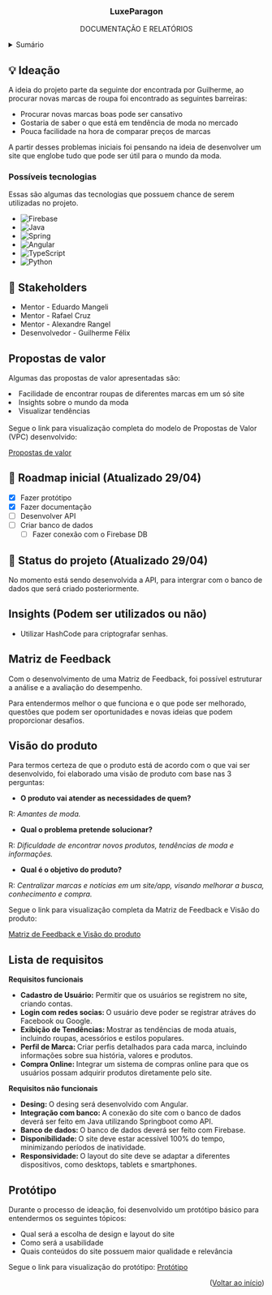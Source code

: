 <a name="readme-top"></a>

  <h3 align="center">LuxeParagon</h3>

  <p align="center">
    DOCUMENTAÇÃO E RELATÓRIOS
</div>

<!-- TABLE OF CONTENTS -->
<details>
  <summary>Sumário</summary>
  <ol>
    <li>
      <a href="#bulb-ideação">Ideação</a>
      <li><a href="#possíveis-tecnologias">Possíveis tecnologias</a></li>
    </li>
    <li>
      <a href="#handshake-stakeholders">Stakeholders</a>
    </li>
    <li><a href="#propostas-de-valor">Propostas de valor</a></li>
    <li><a href="#calendar-roadmap-inicial-atualizado-2904">Roadmap inicial</a></li>
    <li><a href="#round_pushpin-status-do-projeto-atualizado-2904">Status do projeto</a></li>
    <li><a href="#insights-podem-ser-utilizados-ou-não">Insights</a></li>
    <li><a href="#matriz-de-feedback">Matriz de Feedback</a></li>
    <li><a href="#visão-do-produto">Visão do produto</a></li>
    <li><a href="#lista-de-requisitos">Lista de requisitos</a></li>
    <li><a href="#protótipo">Protótipo</a></li>
  </ol>
</details>

## :bulb: Ideação

A ideia do projeto parte da seguinte dor encontrada por Guilherme, ao procurar novas marcas de roupa foi encontrado as seguintes barreiras:

<ul>
 <li>Procurar novas marcas boas pode ser cansativo  </li>

 <li>Gostaria de saber o que está em tendência de moda no mercado  </li>

 <li>Pouca facilidade na hora de comparar preços de marcas  </li>
</ul>

A partir desses problemas iniciais foi pensando na ideia de desenvolver um site que englobe tudo que pode ser útil para o mundo da moda.

### Possíveis tecnologias

Essas são algumas das tecnologias que possuem chance de serem utilizadas no projeto.

- ![Firebase](https://img.shields.io/badge/firebase-a08021?style=for-the-badge&logo=firebase&logoColor=ffcd34)
- ![Java](https://img.shields.io/badge/java-%23ED8B00.svg?style=for-the-badge&logo=openjdk&logoColor=white)
- ![Spring](https://img.shields.io/badge/spring-%236DB33F.svg?style=for-the-badge&logo=spring&logoColor=white)
- ![Angular](https://img.shields.io/badge/angular-%23DD0031.svg?style=for-the-badge&logo=angular&logoColor=white)
- ![TypeScript](https://img.shields.io/badge/typescript-%23007ACC.svg?style=for-the-badge&logo=typescript&logoColor=white)
- ![Python](https://img.shields.io/badge/python-3670A0?style=for-the-badge&logo=python&logoColor=ffdd54)

## :handshake: Stakeholders

<ul>
<li>Mentor - Eduardo Mangeli</li>
<li>Mentor - Rafael Cruz</li>
<li>Mentor - Alexandre Rangel</li>
<li>Desenvolvedor - Guilherme Félix</li>
</ul>

## Propostas de valor

Algumas das propostas de valor apresentadas são:

</ul>
<li>Facilidade de encontrar roupas de diferentes marcas em um só site </li>

<li>Insights sobre o mundo da moda </li>

<li>Visualizar tendências </li>
</ul>
<br>
Segue o link para visualização completa do modelo de Propostas de Valor (VPC) desenvolvido:

<a href="https://miro.com/app/board/uXjVNk9OfuE=/">Propostas de valor</a>

## :calendar: Roadmap inicial (Atualizado 29/04)

- [x] Fazer protótipo
- [x] Fazer documentação
- [ ] Desenvolver API
- [ ] Criar banco de dados
  - [ ] Fazer conexão com o Firebase DB

## :round_pushpin: Status do projeto (Atualizado 29/04)

No momento está sendo desenvolvida a API, para intergrar com o banco de dados que será criado posteriormente.

## Insights (Podem ser utilizados ou não)
<ul>
<li> Utilizar HashCode para criptografar senhas.</li>
</ul>


## Matriz de Feedback

Com o desenvolvimento de uma Matriz de Feedback, foi possível estruturar a análise e a avaliação do desempenho.

Para entendermos melhor o que funciona e o que pode ser melhorado, questões que podem ser oportunidades e novas ideias que podem proporcionar desafios.

## Visão do produto

Para termos certeza de que o produto está de acordo com o que vai ser desenvolvido, foi elaborado uma visão de produto com base nas 3 perguntas:

- <strong>O produto vai atender as necessidades de quem? </strong>

R: <em>Amantes de moda.</em>

- <strong>Qual o problema pretende solucionar?</strong>

R: <em>Dificuldade de encontrar novos produtos, tendências de moda e informações.</em>

- <strong>Qual é o objetivo do produto?</strong>

R: <em>Centralizar marcas e notícias em um site/app, visando melhorar a busca, conhecimento e compra.</em>

Segue o link para visualização completa da Matriz de Feedback e Visão do produto:

<a href="https://miro.com/app/board/uXjVKXlO8ig=/">Matriz de Feedback e Visão do produto</a>


## Lista de requisitos

<strong>Requisitos funcionais</strong>

<ul>

<li> <strong>Cadastro de Usuário:</strong> Permitir que os usuários se registrem no site, criando contas.</li>
<li> <strong>Login com redes socias: </strong> O usuário deve poder se registrar atráves do Facebook ou Google.</li>
<li> <strong>Exibição de Tendências: </strong> Mostrar as tendências de moda atuais, incluindo roupas, acessórios e estilos populares.</li>
<li> <strong> Perfil de Marca: </strong> Criar perfis detalhados para cada marca, incluindo informações sobre sua história, valores e produtos.</li>
<li> <strong> Compra Online: </strong> Integrar um sistema de compras online para que os usuários possam adquirir produtos diretamente pelo site.</li>

</ul>

<strong>Requisitos não funcionais</strong>

<ul>
<li> <strong> Desing: </strong>O desing será desenvolvido com Angular.</li>
<li><strong> Integração com banco: </strong> A conexão do site com o banco de dados deverá ser feito em Java utilizando Springboot como API.</li>
<li><strong> Banco de dados: </strong> O banco de dados deverá ser feito com Firebase.</li>
<li><strong> Disponibilidade: </strong> O site deve estar acessível 100% do tempo, minimizando períodos de inatividade.</li>
<li><strong> Responsividade: </strong> O layout do site deve se adaptar a diferentes dispositivos, como desktops, tablets e smartphones.</li>
</ul>

##  Protótipo

Durante o processo de ideação, foi desenvolvido um protótipo básico para entendermos os seguintes tópicos:

<ul>
<li>Qual será a escolha de design e layout do site </li>

<li>Como será a usabilidade </li>

<li>Quais conteúdos do site possuem maior qualidade e relevância</li>

</ul>

Segue o link para visualização do protótipo:
<a href="https://shorturl.at/rPVX0">Protótipo</a>

<p align="right">(<a href="#readme-top">Voltar ao início</a>)</p>
